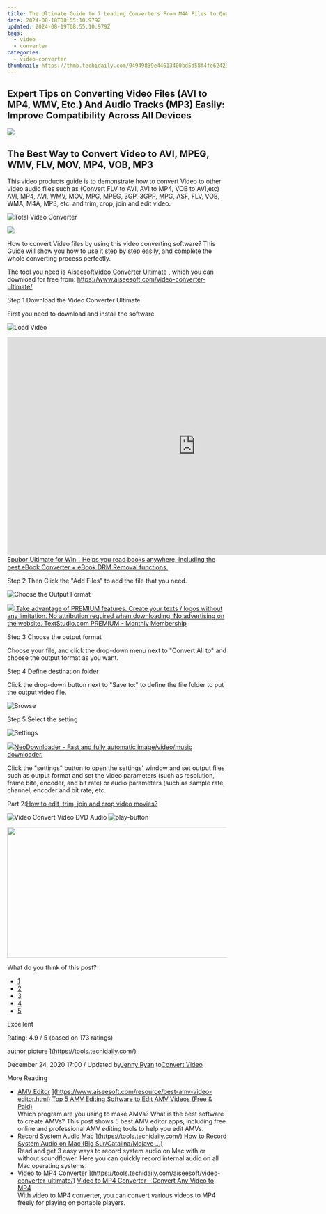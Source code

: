 ```yaml
---
title: The Ultimate Guide to 7 Leading Converters From M4A Files to Quality WAV on PCs & Macs
date: 2024-08-18T08:55:10.979Z
updated: 2024-08-19T08:55:10.979Z
tags:
  - video
  - converter
categories:
  - video-converter
thumbnail: https://thmb.techidaily.com/94949839e44613400bd5d58f4fe6242909222f90165f20a133ed7c6cab443aea.png
---
```


## Expert Tips on Converting Video Files (AVI to MP4, WMV, Etc.) And Audio Tracks (MP3) Easily: Improve Compatibility Across All Devices

<!-- affiliate ads begin -->
<a href="https://store.revouninstaller.com/order/checkout.php?PRODS=27889512&QTY=1&AFFILIATE=108875&CART=1"><img src="https://secure.avangate.com/images/merchant/4282ec8de8c9be897e7aff4aa231b1a4/728__90.jpg" border="0"></a>
<!-- affiliate ads end -->
## The Best Way to Convert Video to AVI, MPEG, WMV, FLV, MOV, MP4, VOB, MP3

 This video products guide is to demonstrate how to convert Video to other video audio files such as (Convert FLV to AVI, AVI to MP4, VOB to AVI,etc) AVI, MP4, AVI, WMV, MOV, MPG, MPEG, 3GP, 3GPP, MPG, ASF, FLV, VOB, WMA, M4A, MP3, etc. and trim, crop, join and edit video.

![Total Video Converter](https://www.aiseesoft.com/images/article/convert-vhs-to-digital/convert-vhs-to-digital.jpg)
<!-- affiliate ads begin -->
<a href="https://secure.2checkout.com/order/checkout.php?PRODS=35038891&QTY=1&AFFILIATE=108875&CART=1"><img src="https://www.dupinout.com/wp-content/uploads/2021/12/DupInOut-New-Duplicate-Scan-Tab.png" border="0"></a>
<!-- affiliate ads end -->

 How to convert Video files by using this video converting software? This Guide will show you how to use it step by step easily, and complete the whole converting process perfectly.

 The tool you need is Aiseesoft[Video Converter Ultimate](https://tools.techidaily.com/aiseesoft/video-converter-ultimate/) , which you can download for free from: <https://www.aiseesoft.com/video-converter-ultimate/>

Step 1 Download the Video Converter Ultimate

First you need to download and install the software.

[](https://secure.2checkout.com/order/cart.php?PRODS=4575878&QTY=1&AFFILIATE=108875) [](https://secure.2checkout.com/order/cart.php?PRODS=4594445&QTY=1&AFFILIATE=108875)

![Load Video](https://www.aiseesoft.com/images/video-converter-ultimate/add-aac-audio.jpg)
<!-- affiliate ads begin -->
<a href="https://secure.2checkout.com/order/checkout.php?PRODS=4599951&QTY=1&AFFILIATE=108875&CART=1"><iframe width="864" height="500" src="https://www.youtube.com/embed/jVnfr5HudQw" title="The Latest and Easiest Solution to Remove Kindle DRM on Windows (without Degrading)" frameborder="0" allow="accelerometer; autoplay; clipboard-write; encrypted-media; gyroscope; picture-in-picture; web-share" referrerpolicy="strict-origin-when-cross-origin" allowfullscreen></iframe>
Epubor Ultimate for Win：Helps you read books anywhere, including the best eBook Converter + eBook DRM Removal functions.</a>
<!-- affiliate ads end -->

Step 2 Then Click the "Add Files" to add the file that you need.

![Choose the Output Format](https://www.aiseesoft.com/images/video-converter-ultimate/load.jpg)
<!-- affiliate ads begin -->
<a href="https://secure.textstudio.com/order/checkout.php?PRODS=35633281&QTY=1&AFFILIATE=108875&CART=1"> <img src="https://secure.avangate.com/images/merchant/d6eb8222c9718486bdabce8b897380f7/products/2_premium-icon.png" border="0"> Take advantage of PREMIUM features. 
Create your texts / logos without any limitation. 
No attribution required when downloading. 
No advertising on the website. 
 TextStudio.com  PREMIUM - Monthly Membership</a>
<!-- affiliate ads end -->

Step 3 Choose the output format

 Choose your file, and click the drop-down menu next to "Convert All to" and choose the output format as you want.

Step 4 Define destination folder

 Click the drop-down button next to "Save to:" to define the file folder to put the output video file.

![Browse](https://www.aiseesoft.com/images/video-converter-ultimate/convert-video-new.jpg)

Step 5 Select the setting

![Settings](https://www.aiseesoft.com/images/video-converter-ultimate/preferences-general-new.jpg)
<!-- affiliate ads begin -->
<a href="https://secure.2checkout.com/order/checkout.php?PRODS=4559731&QTY=1&AFFILIATE=108875&CART=1"><img src="http://www.neowise.com/images/nd-ss-w200.jpg" border="0">NeoDownloader - Fast and fully automatic image/video/music downloader. </a>
<!-- affiliate ads end -->

 Click the "settings" button to open the settings' window and set output files such as output format and set the video parameters (such as resolution, frame bite, encoder, and bit rate) or audio parameters (such as sample rate, channel, encoder and bit rate, etc.

 Part 2:[How to edit, trim, join and crop video movies?](https://tools.techidaily.com/)

![Video Convert Video DVD Audio](https://www.aiseesoft.com/images/youtube-video/video-convert-video-dvd-audio.jpg) ![play-button](https://www.aiseesoft.com/images/play-button.png)
<!-- affiliate ads begin -->
<a href="https://25home.pxf.io/c/5597632/2090698/16836" target="_top" id="2090698"><img src="//a.impactradius-go.com/display-ad/16836-2090698" border="0" alt="" width="720" height="300"/></a>
<!-- affiliate ads end -->

What do you think of this post?

* [1](https://tools.techidaily.com/)
* [2](https://tools.techidaily.com/)
* [3](https://tools.techidaily.com/)
* [4](https://tools.techidaily.com/)
* [5](https://tools.techidaily.com/)

Excellent

Rating: 4.9 / 5 (based on 173 ratings)

[author picture](https://www.aiseesoft.com/images/author/jenny.png) ](https://tools.techidaily.com/)

 December 24, 2020 17:00 / Updated by[Jenny Ryan](https://tools.techidaily.com/) to[Convert Video](https://tools.techidaily.com/)

More Reading

* [AMV Editor](https://www.aiseesoft.com/images/more-reading/amv-editor-s.jpg) ](https://www.aiseesoft.com/resource/best-amv-video-editor.html) [Top 5 AMV Editing Software to Edit AMV Videos (Free & Paid)](https://www.aiseesoft.com/resource/best-amv-video-editor.html)  
 Which program are you using to make AMVs? What is the best software to create AMVs? This post shows 5 best AMV editor apps, including free online and professional AMV editing tools to help you edit AMVs.
* [Record System Audio Mac](https://www.aiseesoft.com/images/more-reading/record-system-audio-mac-s.jpg) ](https://tools.techidaily.com/) [How to Record System Audio on Mac (Big Sur/Catalina/Mojave …)](https://tools.techidaily.com/)  
 Read and get 3 easy ways to record system audio on Mac with or without soundflower. Here you can quickly record internal audio on all Mac operating systems.
* [Video to MP4 Converter](https://www.aiseesoft.com/images/more-reading/convert-video-to-mp4-format-s.jpg) ](https://tools.techidaily.com/aiseesoft/video-converter-ultimate/) [Video to MP4 Converter - Convert Any Video to MP4](https://tools.techidaily.com/aiseesoft/video-converter-ultimate/)  
 With video to MP4 converter, you can convert various videos to MP4 freely for playing on portable players.

<ins class="adsbygoogle"
     style="display:block"
     data-ad-format="autorelaxed"
     data-ad-client="ca-pub-7571918770474297"
     data-ad-slot="1223367746"></ins>



<ins class="adsbygoogle"
     style="display:block"
     data-ad-client="ca-pub-7571918770474297"
     data-ad-slot="8358498916"
     data-ad-format="auto"
     data-full-width-responsive="true"></ins>


